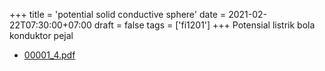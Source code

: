 +++
title = 'potential solid conductive sphere'
date = 2021-02-22T07:30:00+07:00
draft = false
tags = ['fi1201']
+++
Potensial listrik bola konduktor pejal
<!--more-->

+ [00001_4.pdf](https://zenodo.org/doi/10.5281/zenodo.4555523)
